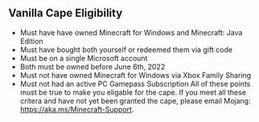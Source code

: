 ## Vanilla Cape Eligibility
- Must have have owned Minecraft for Windows and Minecraft: Java Edition
- Must have bought both yourself or redeemed them via gift code
- Must be on a single Microsoft account 
- Both must be owned before June 6th, 2022
- Must not have owned Minecraft for Windows via Xbox Family Sharing
- Must not had an active PC Gamepass Subscription
All of these points must be true to make you eligable for the cape. If you meet all these critera and have not yet been granted the cape, please email Mojang: https://aka.ms/Minecraft-Support.